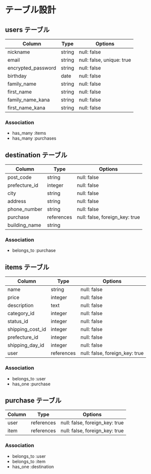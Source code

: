 # テーブル設計

## users テーブル

| Column             | Type   | Options                   |
| ------------------ | ------ | ------------------------- |
| nickname           | string | null: false               |
| email              | string | null: false, unique: true |
| encrypted_password | string | null: false               |
| birthday           | date   | null: false               |
| family_name        | string | null: false               |
| first_name         | string | null: false               |
| family_name_kana   | string | null: false               |
| first_name_kana    | string | null: false               |

### Association

- has_many :items
- has_many :purchases

## destination テーブル

| Column        | Type       | Options                          |
| ------------- | ---------- |--------------------------------- |
| post_code     | string     | null: false                      |
| prefecture_id | integer    | null: false                      |
| city          | string     | null: false                      |
| address       | string     | null: false                      |
| phone_number  | string     | null: false                      |
| purchase      | references | null: false, foreign_key: true   |
| building_name | string     |                                  |

### Association

- belongs_to :purchase

## items テーブル

| Column              | Type       | Options                        |
| ------------------- | ---------- | ------------------------------ |
| name                | string     | null: false                    |
| price               | integer    | null: false                    |
| description         | text       | null: false                    |
| category_id         | integer    | null: false                    |
| status_id           | integer    | null: false                    |
| shipping_cost_id    | integer    | null: false                    |
| prefecture_id       | integer    | null: false                    |
| shipping_day_id     | integer    | null: false                    |
| user                | references | null: false, foreign_key: true |

### Association

- belongs_to :user
- has_one :purchase

## purchase テーブル

| Column           | Type       | Options                        |
| ---------------- | ---------- | ------------------------------ |
| user             | references | null: false, foreign_key: true |
| item             | references | null: false, foreign_key: true |

### Association

- belongs_to :user
- belongs_to :item
- has_one :destination